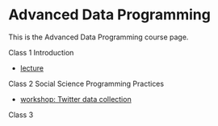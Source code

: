 # Advanced Data Programming

This is the Advanced Data Programming course page.

Class 1 Introduction
  - [lecture](static/adp_intro.pdf)
  

Class 2 Social Science Programming Practices
  - [workshop: Twitter data collection](https://datageneration.org/adp/twitter/)

Class 3
